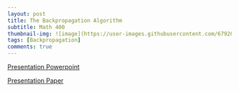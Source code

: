 ```yaml
---
layout: post
title: The Backpropagation Algorithm
subtitle: Math 400
thumbnail-img: ![image](https://user-images.githubusercontent.com/67920563/114257621-43b15400-998f-11eb-893c-d68eed39f459.png)
tags: [Backpropagation]
comments: true
---
```


[Presentation Powerpoint](https://1drv.ms/p/s!AotHiQSpdZWegaYDYmmzbu4KeLg2_A?e=eDr2lc)

[Presentation Paper](https://1drv.ms/w/s!AotHiQSpdZWegaYEg3rIivvgJ4szuw?e=jIyxMS)
